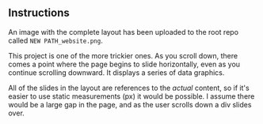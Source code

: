 ## Instructions

An image with the complete layout has been uploaded to the root repo called `NEW PATH_website.png`.

This project is one of the more trickier ones. As you scroll down, there comes a point where the page begins to slide horizontally, even as you continue scrolling downward. It displays a series of data graphics.

All of the slides in the layout are references to the *actual* content, so if it's easier to use static measurements (px) it would be possible. I assume there would be a large gap in the page, and as the user scrolls down a div slides over.

